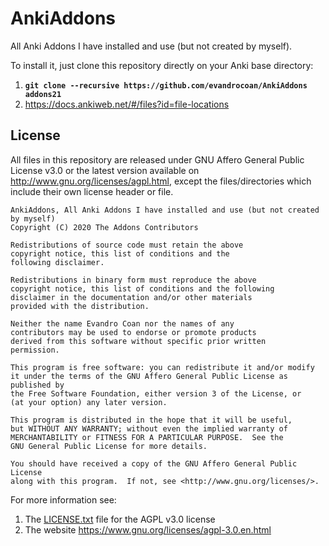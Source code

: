 # AnkiAddons

All Anki Addons I have installed and use (but not created by myself).

To install it, just clone this repository directly on your Anki base directory:
1. **`git clone --recursive https://github.com/evandrocoan/AnkiAddons addons21`**
1. https://docs.ankiweb.net/#/files?id=file-locations


## License

All files in this repository are released under GNU Affero General Public License v3.0 or
the latest version available on http://www.gnu.org/licenses/agpl.html,
except the files/directories which include their own license header or file.
```
AnkiAddons, All Anki Addons I have installed and use (but not created by myself)
Copyright (C) 2020 The Addons Contributors

Redistributions of source code must retain the above
copyright notice, this list of conditions and the
following disclaimer.

Redistributions in binary form must reproduce the above
copyright notice, this list of conditions and the following
disclaimer in the documentation and/or other materials
provided with the distribution.

Neither the name Evandro Coan nor the names of any
contributors may be used to endorse or promote products
derived from this software without specific prior written
permission.

This program is free software: you can redistribute it and/or modify
it under the terms of the GNU Affero General Public License as published by
the Free Software Foundation, either version 3 of the License, or
(at your option) any later version.

This program is distributed in the hope that it will be useful,
but WITHOUT ANY WARRANTY; without even the implied warranty of
MERCHANTABILITY or FITNESS FOR A PARTICULAR PURPOSE.  See the
GNU General Public License for more details.

You should have received a copy of the GNU Affero General Public License
along with this program.  If not, see <http://www.gnu.org/licenses/>.
```

For more information see:

1. The [LICENSE.txt](LICENSE.txt) file for the AGPL v3.0 license
1. The website https://www.gnu.org/licenses/agpl-3.0.en.html

